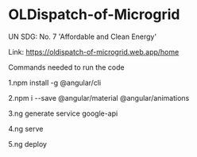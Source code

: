 # OLDispatch-of-Microgrid
UN SDG: No. 7 'Affordable and Clean Energy'

Link: https://oldispatch-of-microgrid.web.app/home

Commands needed to run the code

1.npm install -g @angular/cli

2.npm i --save @angular/material @angular/animations

3.ng generate service google-api

4.ng serve

5.ng deploy
